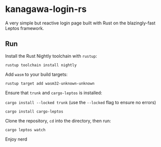 # kanagawa-login-rs

A very simple but reactive login page built with Rust on the blazingly-fast Leptos framework.

## Run

Install the Rust Nightly toolchain with `rustup`:

`rustup toolchain install nightly`

Add `wasm` to your build targets:

`rustup target add wasm32-unknown-unknown`

Ensure that `trunk` and `cargo-leptos` is installed:

`cargo install --locked trunk` (use the `--locked` flag to ensure no errors)

`cargo install cargo-leptos`

Clone the repository, `cd` into the directory, then run:

`cargo leptos watch`

Enjoy nerd
